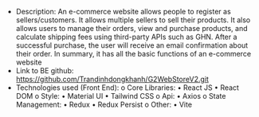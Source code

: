 - Description: An e-commerce website allows people to register as sellers/customers. It allows multiple sellers to sell their products. It also allows users to manage their orders, view and purchase products, and calculate shipping fees using third-party APIs such as GHN. After a successful purchase, the user will receive an email confirmation about their order. In summary, it has all the basic functions of an e-commerce website
- Link to BE github: https://github.com/Trandinhdongkhanh/G2WebStoreV2.git
- Technologies used (Front End):
o	Core Libraries:
    •	React JS
    •	React DOM
o	Style:
    •	Material UI
    •	Tailwind CSS
o	Api:
    •	Axios
o	State Management:
    •	Redux
    •	Redux Persist
o	Other:
    •	Vite
